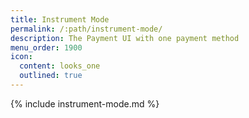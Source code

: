 ```yaml
---
title: Instrument Mode
permalink: /:path/instrument-mode/
description: The Payment UI with one payment method
menu_order: 1900
icon:
  content: looks_one
  outlined: true
---
```


{% include instrument-mode.md %}
